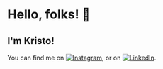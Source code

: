 # Hello, folks! 👋
## I'm Kristo!

<!--
**Zeus-s/Zeus-s** is a ✨ _special_ ✨ repository because its `README.md` (this file) appears on your GitHub profile.

Here are some ideas to get you started:

- 🔭 I’m currently working on ...
- 🌱 I’m currently learning ...
- 👯 I’m looking to collaborate on ...
- 🤔 I’m looking for help with ...
- 💬 Ask me about ...
- 📫 How to reach me: ...
- 😄 Pronouns: ...
- ⚡ Fun fact: ...
-->

<!-- Actual text -->

You can find me on [![Instagram][1.2]][1], or on [![LinkedIn][2.2]][2].

<!-- Icons -->

[1.2]: https://i.ibb.co/C0j1vHM/logo-ig-logo-abundant-instagram-logo-simple-icon-1.png
[2.2]: https://raw.githubusercontent.com/MartinHeinz/MartinHeinz/master/linkedin-3-16.png (LinkedIn icon without padding)

<!-- Links to your social media accounts -->

[1]: https://instagram.com/kristabdi
[2]: https://www.linkedin.com/in/kristabdi/
